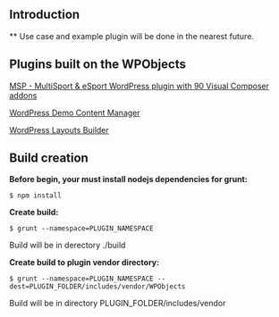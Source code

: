
## Introduction

** Use case and example plugin will be done in the nearest future.

## Plugins built on the WPObjects

[MSP - MultiSport & eSport WordPress plugin with 90 Visual Composer addons](https://codecanyon.net/item/msp-multisport-esport-wordpress-plugin-with-90-visual-composer-addons/20954667)

[WordPress Demo Content Manager](https://codecanyon.net/item/wordpress-demo-content-manager/20669604)

[WordPress Layouts Builder](https://codecanyon.net/item/wordpress-layouts-builder/20968348)

## Build creation

**Before begin, your must install nodejs dependencies for grunt:**
```
$ npm install
```


**Create build:**
```
$ grunt --namespace=PLUGIN_NAMESPACE
```
Build will be in derectory ./build


**Create build to plugin vendor directory:**
```
$ grunt --namespace=PLUGIN_NAMESPACE --dest=PLUGIN_FOLDER/includes/vendor/WPObjects
```
Build will be in directory PLUGIN_FOLDER/includes/vendor
